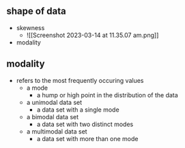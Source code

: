 
## shape of data 
- skewness 
	- ![[Screenshot 2023-03-14 at 11.35.07 am.png]]
- modality 

## modality 
- refers to the most frequently occuring values 
	- a mode 
		- a hump or high point in the distribution of the data 
	- a unimodal data set 
		- a data set with a single mode 
	- a bimodal data set 
		- a data set with two distinct modes 
	- a multimodal data set 
		- a data set with more than one mode 